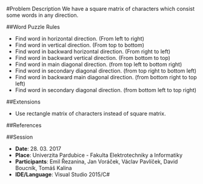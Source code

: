 ﻿#Problem Description
We have a square matrix of characters which consist some words in any direction.

##Word Puzzle Rules

- Find word in horizontal direction. (From left to right)
- Find word in vertical direction. (From top to bottom)
- Find word in backward horizontal direction. (From right to left)
- Find word in backward vertical direction. (From bottom to top)
- Find word in main diagonal direction. (from top left to bottom right)
- Find word in secondary diagonal direction. (from top right to bottom left)
- Find word in backward main diagonal direction. (from bottom right to top left)
- Find word in secondary diagonal direction. (from bottom left to top right)

##Extensions

- Use rectangle matrix of characters instead of square matrix.

##References

##Session

- **Date**: 28. 03. 2017
- **Place**: Univerzita Pardubice - Fakulta Elektrotechniky a Informatiky
- **Participants**: Emil Řezanina, Jan Voráček, Václav Pavlíček, David Boucník, Tomáš Kalina
- **IDE/Language**: Visual Studio 2015/C#